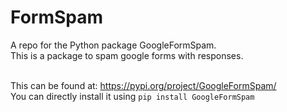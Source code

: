 # FormSpam
A repo for the Python package GoogleFormSpam.<br>
This is a package to spam google forms with responses.<br><br>

This can be found at: https://pypi.org/project/GoogleFormSpam/<br>
You can directly install it using `pip install GoogleFormSpam`
